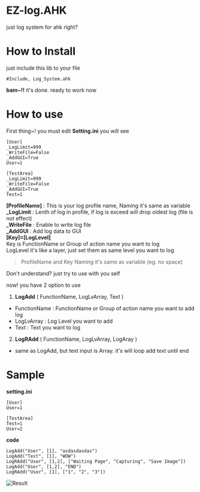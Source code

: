 # EZ-log.AHK
just log system for ahk right?

# How to Install
just include this lib to your file

    #Include, Log_System.ahk
**bam~!!** it's done. ready to work now

# How to use
First thing~! you must edit **Setting.ini** you will see 

    [User]
    _LogLimit=999
    _WriteFile=False
    _AddGUI=True
    User=1
    
    [TestArea]
    _LogLimit=999
    _WriteFile=False
    _AddGUI=True
    Test=1
**[ProfileName]** : This is your log profile name, Naming it's same as variable \
**_LogLimit** : Lenth of log in profile, if log is exceed will drop oldest log (file is not effect) \
**_WriteFile** : Enable to write log file \
**_AddGUI** : Add log data to GUI \
**[Key]=[LogLevel]** \
Key is FunctionName or Group of action name you want to log \
LogLevel it's like a layer, just set them as same level you want to log 

> ProfileName and Key Naming it's same as variable (eg. no space)

Don't understand? just try to use with you self

now! you have 2 option to use
1. **LogAdd** ( FunctionName, LogLvArray, Text )
- FunctionName : FunctionName or Group of action name you want to add log
- LogLvArray : Log Level you want to add
- Text : Text you want to log
2. **LogRAdd** ( FunctionName, LogLvArray, LogAray )
- same as LogAdd, but text input is Array. it's will loop add text until end

# Sample
**setting.ini**

    [User]
    User=1
    
    [TestArea]
    Test=1
    User=2


**code**

    LogAdd("User", [1], "asdasdasdas")
    LogAdd("Test", [1], "WOW")
    LogRAdd("User", [1,2], ["Waiting Page", "Capturing", "Save Image"])
    LogAdd("User", [1,2], "END")
    LogRAdd("User", [1], ["1", "2", "3"])

![Result](https://cdn.discordapp.com/attachments/867434734102511616/947617115060445225/AutoHotkey_8LMeLw59X5.png)
